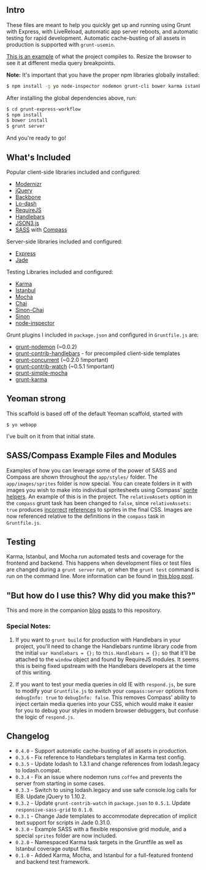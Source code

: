 ## Intro

These files are meant to help you quickly get up and running using Grunt with Express, with LiveReload, automatic app server reboots, and automatic testing for rapid development. Automatic cache-busting of all assets in production is supported with `grunt-usemin`.

[This is an example](https://darvelo.github.io/grunt-express-workflow) of what the project compiles to. Resize the browser to see it at different media query breakpoints.

**Note:** It's important that you have the proper npm libraries globally installed:

```bash
$ npm install -g yo node-inspector nodemon grunt-cli bower karma istanbul
```

After installing the global dependencies above, run:

```bash
$ cd grunt-express-workflow
$ npm install
$ bower install
$ grunt server
```

And you're ready to go!

## What's Included

Popular client-side libraries included and configured:

* [Modernizr](http://modernizr.com/)
* [jQuery](http://jquery.com/)
* [Backbone](http://backbonejs.org)
* [Lo-dash](http://lodash.com/)
* [RequireJS](http://requirejs.org)
* [Handlebars](http://handlebarsjs.com/)
* [JSON3.js](http://bestiejs.github.io/json3/)
* [SASS](http://sass-lang.com/) with [Compass](http://compass-style.org/)

Server-side libraries included and configured:

* [Express](http://expressjs.com/)
* [Jade](http://jade-lang.com/)

Testing Libraries included and configured:

* [Karma](http://karma-runner.github.io/)
* [Istanbul](https://github.com/gotwarlost/istanbul)
* [Mocha](http://visionmedia.github.io/mocha/)
* [Chai](http://chaijs.com/)
* [Sinon-Chai](https://github.com/domenic/sinon-chai)
* [Sinon](http://sinonjs.org/)
* [node-inspector](https://github.com/dannycoates/node-inspector)

Grunt plugins I included in `package.json` and configured in `Gruntfile.js` are:

* [grunt-nodemon](https://github.com/ChrisWren/grunt-nodemon) (~0.0.2)
* [grunt-contrib-handlebars](https://github.com/gruntjs/grunt-contrib-handlebars/) - for precompiled client-side templates
* [grunt-concurrent](https://github.com/sindresorhus/grunt-concurrent) (~0.2.0 !important)
* [grunt-contrib-watch](https://github.com/gruntjs/grunt-contrib-watch) (~0.5.1 !important)
* [grunt-simple-mocha](https://github.com/yaymukund/grunt-simple-mocha)
* [grunt-karma](https://github.com/karma-runner/grunt-karma)

## Yeoman strong

This scaffold is based off of the default Yeoman scaffold, started with

`$ yo webapp`

I've built on it from that initial state.

## SASS/Compass Example Files and Modules

Examples of how you can leverage some of the power of SASS and Compass are shown throughout the `app/styles/` folder. The `app/images/sprites` folder is now special. You can create folders in it with images you wish to make into individual spritesheets using Compass' [sprite helpers](http://compass-style.org/help/tutorials/spriting/). An example of this is in the project. The `relativeAssets` option in the `compass` grunt task has been changed to `false`, since `relativeAssets: true` produces [incorrect](https://gist.github.com/passy/5270050) [references](https://github.com/yeoman/yeoman/issues/419) to sprites in the final CSS. Images are now referenced relative to the definitions in the `compass` task in `Gruntfile.js`.

## Testing

Karma, Istanbul, and Mocha run automated tests and coverage for the frontend and backend. This happens when development files or test files are changed during a `grunt server` run, or when the `grunt test` command is run on the command line. More information can be found in [this blog post](http://davidarvelo.com/blog/running-an-express-server-with-grunt-and-yeoman-part-3/).

## "But how do I use this? Why did you make this?"

This and more in the companion [blog](http://davidarvelo.com/blog/running-an-express-server-with-grunt-and-yeoman-part-2/) [posts](http://davidarvelo.com/blog/running-an-express-server-with-grunt-and-yeoman-part-3/) to this repository.

### Special Notes:

1. If you want to `grunt build` for production with Handlebars in your project, you'll need to change the Handlebars runtime library code from the initial `var Handlebars = {};` to `this.Handlebars = {};` so that it'll be attached to the `window` object and found by RequireJS modules. It seems this is being fixed upstream with the Handlebars developers at the time of this writing.

2. If you want to test your media queries in old IE with `respond.js`, be sure to modify your `Gruntfile.js` to switch your `compass:server` options from `debugInfo: true` to `debugInfo: false`. This removes Compass' ability to inject certain media queries into your CSS, which would make it easier for you to debug your styles in modern browser debuggers, but confuse the logic of `respond.js`.

## Changelog

* `0.4.0` - Support automatic cache-busting of all assets in production.
* `0.3.6` - Fix reference to Handlebars templates in Karma test config.
* `0.3.5` - Update lodash to 1.3.1 and change references from lodash.legacy to lodash.compat.
* `0.3.4` - Fix an issue where nodemon runs `coffee` and prevents the server from starting in some cases.
* `0.3.3` - Switch to using lodash.legacy and use safe console.log calls for IE8. Update jQuery to 1.10.2.
* `0.3.2` - Update `grunt-contrib-watch` in `package.json` to `0.5.1`. Update `responsive-sass-grid` to `0.1.0`.
* `0.3.1` - Change Jade templates to accommodate deprecation of implicit text support for scripts in Jade 0.31.0.
* `0.3.0` - Example SASS with a flexible responsive grid module, and a special `sprites` folder are now included.
* `0.2.0` - Namespaced Karma task targets in the Gruntfile as well as Istanbul coverage output files.
* `0.1.0` - Added Karma, Mocha, and Istanbul for a full-featured frontend and backend test framework.
